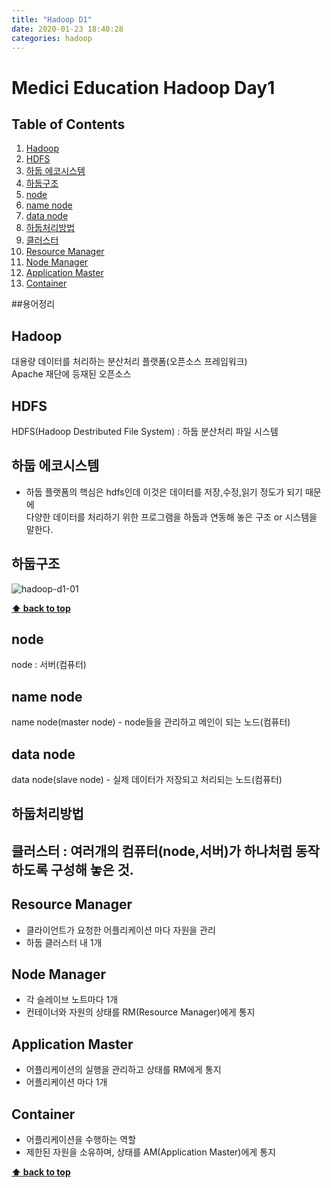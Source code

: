 ```yaml
---
title: "Hadoop D1"
date: 2020-01-23 18:40:28
categories: hadoop
---
```


# Medici Education Hadoop Day1

## Table of Contents
  1. [Hadoop](#hadoop)
  2. [HDFS](#hdfs)
  3. [하둡 에코시스템](#하둡-에코시스템)
  4. [하둡구조](#하둡구조)
  5. [node](#node)
  6. [name node](#name-node)
  7. [data node](#data-node)
  8. [하둡처리방법](#하둡처리방법)
  9. [클러스터](#클러스터)
  10. [Resource Manager](#resource-manager)
  11. [Node Manager](#node-manager)
  12. [Application Master](#application-master)
  13. [Container](#container)


##용어정리

## Hadoop
대용량 데이터를 처리하는 분산처리 플랫폼(오픈소스 프레임워크)  
Apache 재단에 등재된 오픈소스  

## HDFS
HDFS(Hadoop Destributed File System) : 하둡 분산처리 파일 시스템  

## 하둡 에코시스템
- 하둡 플랫폼의 핵심은 hdfs인데 이것은 데이터를 저장,수정,읽기 정도가 되기 때문에  
  다양한 데이터를 처리하기 위한 프로그램을 하둡과 연동해 놓은 구조 or 시스템을 말한다.  

## 하둡구조

![hadoop-d1-01](https://user-images.githubusercontent.com/50984551/72972736-56ce1780-3e0f-11ea-8544-e2e770dd8a4f.png)

**[⬆ back to top](#table-of-contents)**

## node  
node : 서버(컴퓨터)  

## name node  
name node(master node) - node들을 관리하고 메인이 되는 노드(컴퓨터)  

## data node
data node(slave node) - 실제 데이터가 저장되고 처리되는 노드(컴퓨터)

## 하둡처리방법

## 클러스터 : 여러개의 컴퓨터(node,서버)가 하나처럼 동작하도록 구성해 놓은 것.

## Resource Manager
- 클라이언트가 요청한 어플리케이션 마다 자원을 관리
- 하둡 클러스터 내 1개

## Node Manager
- 각 슬레이브 노트마다 1개
- 컨테이너와 자원의 상태를 RM(Resource Manager)에게 통지

## Application Master
- 어플리케이션의 실행을 관리하고 상태를 RM에게 통지
- 어플리케이션 마다 1개

## Container
- 어플리케이션을 수행하는 역할
- 제한된 자원을 소유하며, 상태를 AM(Application Master)에게 통지

**[⬆ back to top](#table-of-contents)**



